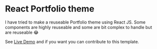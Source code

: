 # React Portfolio theme

I have tried to make a reuseable Portfolio theme using React JS.
Some components are highly reuseable and some are bit complex to handle but are reuseable 😂 

See <a href="taimoork.surge.sh" target="_blank">Live Demo</a> and if you want you can contribute to this template.